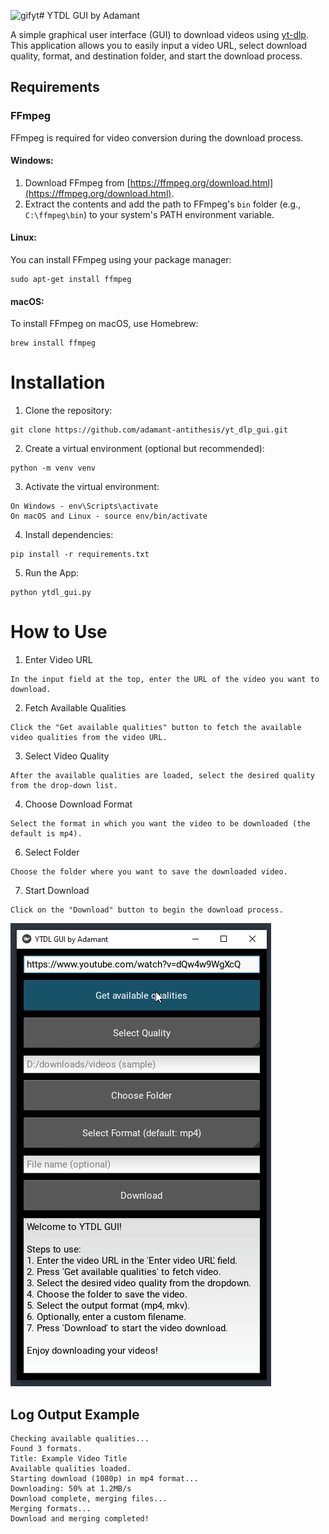 ![gifyt](https://github.com/user-attachments/assets/28fe2c8a-5a45-453f-b6ab-1d24a216c19c)# YTDL GUI by Adamant

A simple graphical user interface (GUI) to download videos using [yt-dlp](https://github.com/yt-dlp/yt-dlp). This application allows you to easily input a video URL, select download quality, format, and destination folder, and start the download process.

## Requirements

### FFmpeg
FFmpeg is required for video conversion during the download process. 

#### Windows:
1. Download FFmpeg from [https://ffmpeg.org/download.html](https://ffmpeg.org/download.html).
2. Extract the contents and add the path to FFmpeg's `bin` folder (e.g., `C:\ffmpeg\bin`) to your system's PATH environment variable.

#### Linux:
You can install FFmpeg using your package manager:
```
sudo apt-get install ffmpeg
```

#### macOS:
To install FFmpeg on macOS, use Homebrew:
```
brew install ffmpeg
```

# Installation

1. Clone the repository:
```
git clone https://github.com/adamant-antithesis/yt_dlp_gui.git
```
2. Create a virtual environment (optional but recommended):
```
python -m venv venv
```
3. Activate the virtual environment:
```
On Windows - env\Scripts\activate
On macOS and Linux - source env/bin/activate
```
4. Install dependencies:
```
pip install -r requirements.txt
```
5. Run the App:
```
python ytdl_gui.py
```

# How to Use

1. Enter Video URL
```
In the input field at the top, enter the URL of the video you want to download.
```
2. Fetch Available Qualities
```
Click the "Get available qualities" button to fetch the available video qualities from the video URL.
```
3. Select Video Quality
```
After the available qualities are loaded, select the desired quality from the drop-down list.
```
4. Choose Download Format
```
Select the format in which you want the video to be downloaded (the default is mp4).
```
6. Select Folder
```
Choose the folder where you want to save the downloaded video.
```
7. Start Download
```
Click on the "Download" button to begin the download process.
```
![Gif](./gifyt.gif)

## Log Output Example
```
Checking available qualities...
Found 3 formats.
Title: Example Video Title
Available qualities loaded.
Starting download (1080p) in mp4 format...
Downloading: 50% at 1.2MB/s
Download complete, merging files...
Merging formats...
Download and merging completed!
```
